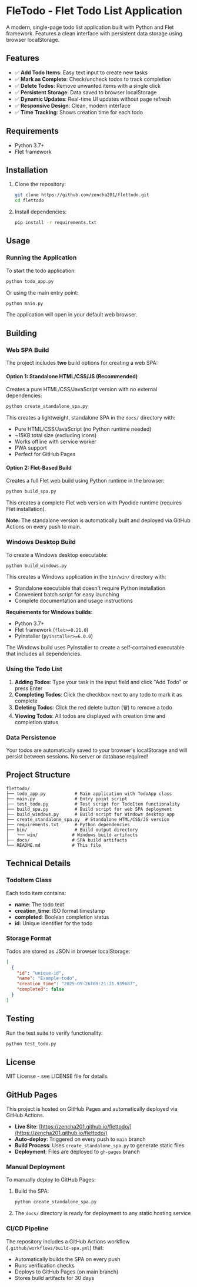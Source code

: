 # FleTodo - Flet Todo List Application

A modern, single-page todo list application built with Python and Flet framework. Features a clean interface with persistent data storage using browser localStorage.

## Features

- ✅ **Add Todo Items**: Easy text input to create new tasks
- ✅ **Mark as Complete**: Check/uncheck todos to track completion
- ✅ **Delete Todos**: Remove unwanted items with a single click
- ✅ **Persistent Storage**: Data saved to browser localStorage
- ✅ **Dynamic Updates**: Real-time UI updates without page refresh
- ✅ **Responsive Design**: Clean, modern interface
- ✅ **Time Tracking**: Shows creation time for each todo

## Requirements

- Python 3.7+
- Flet framework

## Installation

1. Clone the repository:
   ```bash
   git clone https://github.com/zencha201/flettodo.git
   cd flettodo
   ```

2. Install dependencies:
   ```bash
   pip install -r requirements.txt
   ```

## Usage

### Running the Application

To start the todo application:

```bash
python todo_app.py
```

Or using the main entry point:

```bash
python main.py
```

The application will open in your default web browser.

## Building

### Web SPA Build

The project includes **two** build options for creating a web SPA:

#### Option 1: Standalone HTML/CSS/JS (Recommended)

Creates a pure HTML/CSS/JavaScript version with no external dependencies:

```bash
python create_standalone_spa.py
```

This creates a lightweight, standalone SPA in the `docs/` directory with:
- Pure HTML/CSS/JavaScript (no Python runtime needed)
- ~15KB total size (excluding icons)
- Works offline with service worker
- PWA support
- Perfect for GitHub Pages

#### Option 2: Flet-Based Build

Creates a full Flet web build using Python runtime in the browser:

```bash
python build_spa.py
```

This creates a complete Flet web version with Pyodide runtime (requires Flet installation).

**Note:** The standalone version is automatically built and deployed via GitHub Actions on every push to main.

### Windows Desktop Build

To create a Windows desktop executable:

```bash
python build_windows.py
```

This creates a Windows application in the `bin/win/` directory with:
- Standalone executable that doesn't require Python installation
- Convenient batch script for easy launching
- Complete documentation and usage instructions

**Requirements for Windows builds:**
- Python 3.7+
- Flet framework (`flet>=0.21.0`)
- PyInstaller (`pyinstaller>=6.0.0`)

The Windows build uses PyInstaller to create a self-contained executable that includes all dependencies.

### Using the Todo List

1. **Adding Todos**: Type your task in the input field and click "Add Todo" or press Enter
2. **Completing Todos**: Click the checkbox next to any todo to mark it as complete
3. **Deleting Todos**: Click the red delete button (🗑️) to remove a todo
4. **Viewing Todos**: All todos are displayed with creation time and completion status

### Data Persistence

Your todos are automatically saved to your browser's localStorage and will persist between sessions. No server or database required!

## Project Structure

```
flettodo/
├── todo_app.py           # Main application with TodoApp class
├── main.py               # Entry point script
├── test_todo.py          # Test script for TodoItem functionality
├── build_spa.py          # Build script for web SPA deployment
├── build_windows.py      # Build script for Windows desktop app
├── create_standalone_spa.py  # Standalone HTML/CSS/JS version
├── requirements.txt      # Python dependencies
├── bin/                  # Build output directory
│   └── win/             # Windows build artifacts
├── docs/                # SPA build artifacts
└── README.md            # This file
```

## Technical Details

### TodoItem Class

Each todo item contains:
- **name**: The todo text
- **creation_time**: ISO format timestamp
- **completed**: Boolean completion status  
- **id**: Unique identifier for the todo

### Storage Format

Todos are stored as JSON in browser localStorage:
```json
[
  {
    "id": "unique-id",
    "name": "Example todo",
    "creation_time": "2025-09-26T09:21:21.939687",
    "completed": false
  }
]
```

## Testing

Run the test suite to verify functionality:

```bash
python test_todo.py
```

## License

MIT License - see LICENSE file for details.

## GitHub Pages

This project is hosted on GitHub Pages and automatically deployed via GitHub Actions.

- **Live Site**: [https://zencha201.github.io/flettodo/](https://zencha201.github.io/flettodo/)
- **Auto-deploy**: Triggered on every push to `main` branch
- **Build Process**: Uses `create_standalone_spa.py` to generate static files
- **Deployment**: Files are deployed to `gh-pages` branch

### Manual Deployment

To manually deploy to GitHub Pages:

1. Build the SPA:
   ```bash
   python create_standalone_spa.py
   ```

2. The `docs/` directory is ready for deployment to any static hosting service

### CI/CD Pipeline

The repository includes a GitHub Actions workflow (`.github/workflows/build-spa.yml`) that:
- Automatically builds the SPA on every push
- Runs verification checks
- Deploys to GitHub Pages (on main branch)
- Stores build artifacts for 30 days